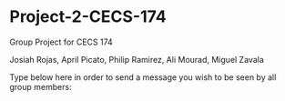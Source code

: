 # Project-2-CECS-174
Group Project for CECS 174
 
Josiah Rojas, April Picato, Philip Ramirez, Ali Mourad, Miguel Zavala

Type below here in order to send a message you wish to be seen by all group members:
